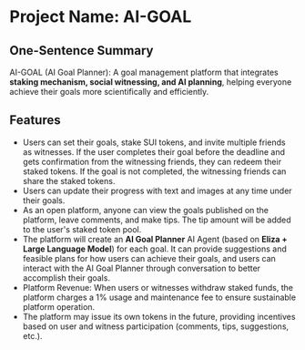 # Project Name: AI-GOAL

## One-Sentence Summary

AI-GOAL (AI Goal Planner): A goal management platform that integrates **staking mechanism, social witnessing, and AI planning**, helping everyone achieve their goals more scientifically and efficiently.

## Features

- Users can set their goals, stake SUI tokens, and invite multiple friends as witnesses. If the user completes their goal before the deadline and gets confirmation from the witnessing friends, they can redeem their staked tokens. If the goal is not completed, the witnessing friends can share the staked tokens.
- Users can update their progress with text and images at any time under their goals.
- As an open platform, anyone can view the goals published on the platform, leave comments, and make tips. The tip amount will be added to the user's staked token pool.
- The platform will create an **AI Goal Planner** AI Agent (based on **Eliza + Large Language Model**) for each goal. It can provide suggestions and feasible plans for how users can achieve their goals, and users can interact with the AI Goal Planner through conversation to better accomplish their goals.
- Platform Revenue: When users or witnesses withdraw staked funds, the platform charges a 1% usage and maintenance fee to ensure sustainable platform operation.
- The platform may issue its own tokens in the future, providing incentives based on user and witness participation (comments, tips, suggestions, etc.).